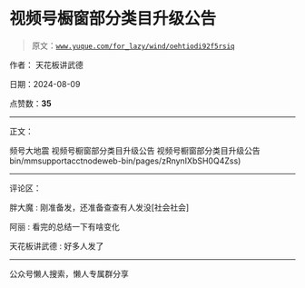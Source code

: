 # 视频号橱窗部分类目升级公告

> 原文：[`www.yuque.com/for_lazy/wind/oehtiodi92f5rsiq`](https://www.yuque.com/for_lazy/wind/oehtiodi92f5rsiq)

作者： 天花板讲武德

日期：2024-08-09

点赞数：**35**

* * *

正文：

频号大地震 视频号橱窗部分类目升级公告 视频号橱窗部分类目升级公告  bin/mmsupportacctnodeweb-bin/pages/zRnynIXbSH0Q4Zss)

* * *

评论区：

胖大魔 : 刚准备发，还准备查查有人发没[社会社会]

阿丽 : 看完的总结一下有啥变化

天花板讲武德 : 好多人发了

* * *

公众号懒人搜索，懒人专属群分享